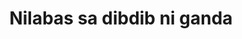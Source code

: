 ---
layout: post
title: Nilabas sa dibdib ni ganda
duration: '01:51'
view: 255
rate: 2
video: 'https://flashservice.xvideos.com/embedframe/27010421'
category: 
 - pinay
 - beautiful
tags: 
 - pinay-sex
 - nagparaos
 - nene
 - mokong
 - fucked
 - jackpot
 - flawless
 - hotel
priority: 0.9
changefreq: daily
---